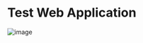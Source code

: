 # Test Web Application
![image](https://user-images.githubusercontent.com/56762506/189615025-090f9a73-4088-4438-acd4-c8435c069625.png)
